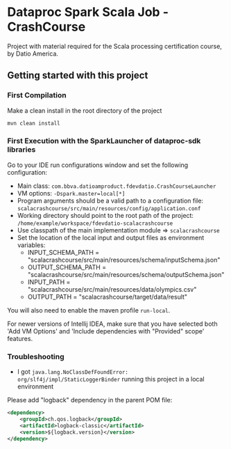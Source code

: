 
# Dataproc Spark Scala Job - CrashCourse

Project with material required for the Scala processing certification course, by Datio America.

## Getting started with this project
### First Compilation

Make a clean install in the root directory of the project

```bash
mvn clean install
```

### First Execution with the SparkLauncher of dataproc-sdk libraries

Go to your IDE run configurations window and set the following configuration:
 * Main class: `com.bbva.datioamproduct.fdevdatio.CrashCourseLauncher`
 * VM options: `-Dspark.master=local[*]`
 * Program arguments should be a valid path to a configuration file: `scalacrashcourse/src/main/resources/config/application.conf`
 * Working directory should point to the root path of the project: `/home/example/workspace/fdevdatio-scalacrashcourse`
 * Use classpath of the main implementation module => `scalacrashcourse`
 * Set the location of the local input and output files as environment variables:
   * INPUT_SCHEMA_PATH = "scalacrashcourse/src/main/resources/schema/inputSchema.json"
   * OUTPUT_SCHEMA_PATH = "scalacrashcourse/src/main/resources/schema/outputSchema.json"
   * INPUT_PATH = "scalacrashcourse/src/main/resources/data/olympics.csv"
   * OUTPUT_PATH = "scalacrashcourse/target/data/result"

You will also need to enable the maven profile `run-local`.

For newer versions of Intellij IDEA, make sure that you have selected both 'Add VM Options' and 'Include dependencies with "Provided" scope' features.

### Troubleshooting

* I got `java.lang.NoClassDefFoundError: org/slf4j/impl/StaticLoggerBinder` running this project in a local environment

Please add "logback" dependency in the parent POM file:
```xml
<dependency>
    <groupId>ch.qos.logback</groupId>
    <artifactId>logback-classic</artifactId>
    <version>${logback.version}</version>
</dependency>
```
